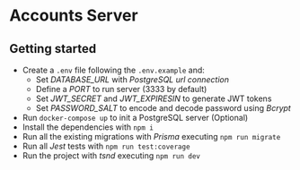 # Accounts Server

## Getting started

- Create a `.env` file following the `.env.example` and:
  - Set *DATABASE_URL* with *PostgreSQL url connection*
  - Define a *PORT* to run server (3333 by default)
  - Set *JWT_SECRET* and *JWT_EXPIRESIN* to generate JWT tokens
  - Set *PASSWORD_SALT* to encode and decode password using *Bcrypt*
- Run `docker-compose up` to init a PostgreSQL server (Optional)
- Install the dependencies with `npm i`
- Run all the existing migrations with *Prisma* executing `npm run migrate`
- Run all *Jest* tests with `npm run test:coverage`
- Run the project with *tsnd* executing `npm run dev`
